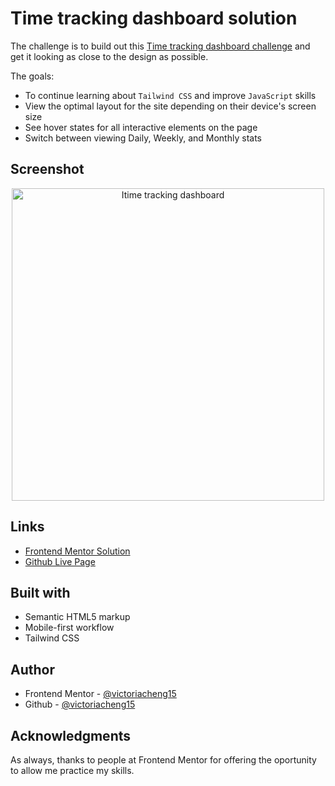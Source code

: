 # Time tracking dashboard solution

The challenge is to build out this [Time tracking dashboard challenge](https://www.frontendmentor.io/challenges/time-tracking-dashboard-UIQ7167Jw) and get it looking as close to the design as possible.

The goals:

- To continue learning about `Tailwind CSS` and improve `JavaScript` skills
- View the optimal layout for the site depending on their device's screen size
- See hover states for all interactive elements on the page
- Switch between viewing Daily, Weekly, and Monthly stats

## Screenshot

<div align="center">
  <img src="https://user-images.githubusercontent.com/35031228/146278978-f6b2b147-e409-40b4-81d9-37f92af70d82.png" alt="Itime tracking dashboard" width="500"/>
</div>

## Links

- [Frontend Mentor Solution]()
- [Github Live Page](https://victoriacheng15.github.io/frontend-mentor-challenges/time-tracking-dashboard/)

## Built with

- Semantic HTML5 markup
- Mobile-first workflow
- Tailwind CSS

## Author

- Frontend Mentor - [@victoriacheng15](https://www.frontendmentor.io/profile/victoriacheng15)
- Github - [@victoriacheng15](https://github.com/victoriacheng15)

## Acknowledgments

As always, thanks to people at Frontend Mentor for offering the oportunity to allow me practice my skills.
